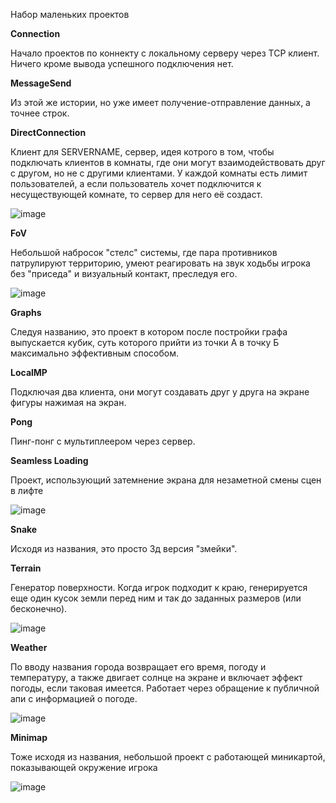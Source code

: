 Набор маленьких проектов



**Connection**

Начало проектов по коннекту с локальному серверу через TCP клиент. Ничего кроме вывода успешного подключения нет.



**MessageSend**

Из этой же истории, но уже имеет получение-отправление данных, а точнее строк.



**DirectConnection**

Клиент для SERVERNAME, сервер, идея котрого в том, чтобы подключать клиентов в комнаты, где они могут взаимодействовать друг с другом, но не с другими клиентами. У каждой комнаты есть лимит пользователей, а если пользователь хочет подключится к несуществующей комнате, то сервер для него её создаст.

![image](https://github.com/Vladisaman/projects/assets/63800808/7002fd6e-b1a9-4922-b186-c51cdeaec1f6)



**FoV**

Небольшой набросок "стелс" системы, где пара противников патрулируют территорию, умеют реагировать на звук ходьбы игрока без "приседа" и визуальный контакт, преследуя его.

![image](https://github.com/Vladisaman/projects/assets/63800808/abc31909-1123-416d-ac5c-0e2750fc8a58)



**Graphs**

Следуя названию, это проект в котором после постройки графа выпускается кубик, суть которого прийти из точки А в точку Б максимально эффективным способом.



**LocalMP**

Подключая два клиента, они могут создавать друг у друга на экране фигуры нажимая на экран.



**Pong**

Пинг-понг с мультиплеером через сервер.


**Seamless Loading**

Проект, использующий затемнение экрана для незаметной смены сцен в лифте 

![image](https://github.com/Vladisaman/projects/assets/63800808/d99f4e66-3ed6-44e9-a28b-3f8b3858c808)



**Snake**

Исходя из названия, это просто 3д версия "змейки".



**Terrain**

Генератор поверхности. Когда игрок подходит к краю, генерируется еще один кусок земли перед ним и так до заданных размеров (или бесконечно).

![image](https://github.com/Vladisaman/projects/assets/63800808/3751e4e5-02c9-4c42-ae9c-e51943921b1a)


**Weather**

По вводу названия города возвращает его время, погоду и температуру, а также двигает солнце на экране и включает эффект погоды, если таковая имеется. Работает через обращение к публичной апи с информацией о погоде.

![image](https://github.com/Vladisaman/projects/assets/63800808/6859d18b-de24-4cdc-a92c-0c8fea354347)


**Minimap**

Тоже исходя из названия, небольшой проект с работающей миникартой, показывающей окружение игрока

![image](https://github.com/Vladisaman/projects/assets/63800808/45cd4dbc-17b3-4f6a-989c-290fd9908c41)
